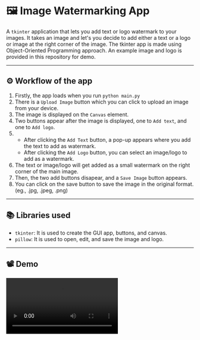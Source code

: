 # 🖼️ Image Watermarking App

A `tkinter` application that lets you add text or logo watermark to your images. It takes an image and let's you decide to add either a text or a logo or image at the right corner of the image. The tkinter app is made using Object-Oriented Programming approach. An example image and logo is provided in this repository for demo.

---

## ⚙️ Workflow of the app

1. Firstly, the app loads when you run `python main.py`
2. There is a `Upload Image` button which you can click to upload an image from your device.
3. The image is displayed on the `Canvas` element.
4. Two buttons appear after the image is displayed, one to `Add text`, and one to `Add logo`.
5.  - After clicking the `Add Text` button, a pop-up appears where you add the text to add as watermark.
    - After clicking the `Add Logo` button, you can select an image/logo to add as a watermark.
6. The text or image/logo will get added as a small watermark on the right corner of the main image.
7. Then, the two add buttons disapear, and a `Save Image` button appears.
8. You can click on the save button to save the image in the original format. (eg., .jpg, .jpeg, .png)

---

## 📚 Libraries used

-   `tkinter`: It is used to create the GUI app, buttons, and canvas.
-   `pillow`: It is used to open, edit, and save the image and logo.

---

## 📽️ Demo

<video controls src="demo.mp4" title="Image Watermark Demo" alt="Image Watermark Demo"></video>
